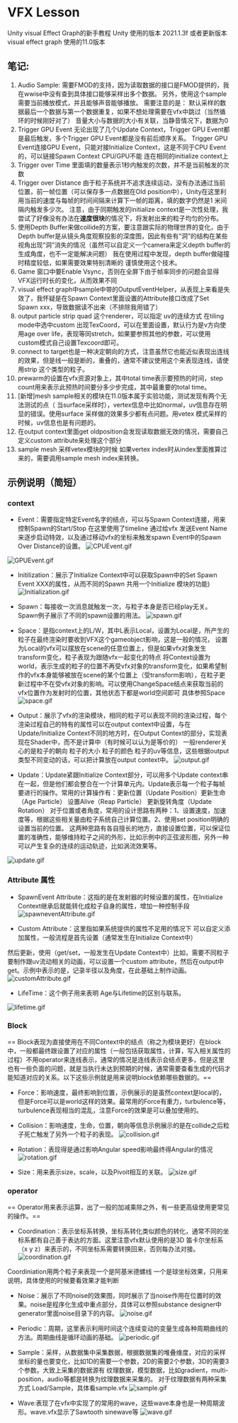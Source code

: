 # VFX Lesson
Unity visual Effect Graph的新手教程
Unity 使用的版本 2021.1.3f 或者更新版本 
visual effect graph 使用的11.0版本
 
##  笔记:

1. Audio Sample:
  需要FMOD的支持，因为读取数据的接口是FMOD提供的，我在wwise中没有查到具体接口能够采样出多个数据。
  另外，使用这个sample需要当前播放模式，并且能够声音能够播放。
  需要注意的是：
  默认采样的数据最后一个数据与第一个数据重复，如果不想处理需要在vfx中跳过（当然循环的时候刚好对了）
  音量大小与数据的大小有关联，当静音情况下，数据为0
2. Trigger GPU Event
  无论出现了几个Update Context，Trigger GPU Event都是最后触发，多个Trigger GPU Event都是没有前后顺序关系。
  Trigger GPU Event连接GPU Event，只能对接Initialize Context，这是不同于CPU Event的，可以链接Spawn Context
  CPU/GPU不能 连在相同的initialize context上
3.  Trigger over Time
	里面填的数量表示1秒内触发的次数，并不是当前触发的次数
4. Trigger over Distance
	由于粒子系统并不追求连续运动，没有办法通过当前位置，前一帧位置（可以保存多一点数据在Old position中），Unity在这里利用当前的速度与每帧的时间间隔来计算下一帧的距离，填的数字仍然是1 米间隔内触发多少次。
    注意，由于同期触发的initialize context是一次性处理，我尝试了好像没有办法在**速度很块**的情况下，将发射出来的粒子均匀的分布。
5.  使用Depth Buffer来做collide的方案，要注意跟实际的物理世界的变化，由于Depth buffer是从镜头角度观察投影的深度图，因此有些有“洞”的结构在某些视角出现“洞”消失的情况（虽然可以自定义一个camera来定义depth buffer的生成角度，也不一定能解决问题）
	我在使用过程中发现，depth buffer做碰撞时精度较低，如果需要效果特别清晰的 谨慎使用这个技术。
6. Game 窗口中要Enable Vsync，否则在全屏下由于帧率同步的问题会显得VFX运行时长的变化，从而效果不同
7. visual effect graph中sample中带的OutputEventHelper，从表现上来看是失效了，我怀疑是在Spawn Context里面设置的Attribute接口改成了Set Spawn xxx，导致数据读不出来（不排除我用错了）
8. output particle strip quad 这个renderer，可以指定 uv的连续方式 在tiling mode中选中custom 出现TexCoord，可以在里面设置，默认行为是v方向使用age over life，表现等同stretch，如果要参照其他的参数，可以使用custom模式自己设置Texcoord即可。
9. connect to target也是一种决定朝向的方式，注意虽然它也能近似表现出连线的效果，但是线一般是断的，重叠的，通常不建议使用这个来表现连线，请使用strip 这个类型的粒子。
10. prewarm的设置在vfx资源对象上，其中total time表示要预热的时间，step count用来表示此预热时间要分多少步完成，其中最重要的total time。
11. [新增]mesh sample相关的模块在11.0版本属于实验功能，测试发现有两个无法测试的点（ 当surface采样时），vertex信息中比如normal，uv信息存在明显的错误。使用surface 采样做的效果多少都有点问题。用vetex 模式采样的时候，uv信息也是有问题的。
12. 在output context里面get oldposition会发现读取数据无效的情况，需要自己定义custom attribute来处理这个部分
13. sample mesh 采样vetex模块的时候 如果vertex index时从index里面推算过来的，需要调用sample mesh index来转换。


## 示例说明（简短）
### context
- Event：需要指定特定Event名字的结点，可以与Spawn Context连接，用来控制Spawn的Start/Stop
在这里使用了timeline 通过给vfx 发送Event Name来逐步启动特效，以及通过移动vfx的坐标来触发spawn Event中的Spawn Over Distance的设置。
![CPUEvent.gif](./screenshots/CPUEvent.gif)

![GPUEvent.gif](./screenshots/GPUEvent.gif)

- Initilization：展示了Initialize Context中可以获取Spawn中的Set Spawn Event XXX的属性，从而不同的Spawn 共用一个Initialize 模块的功能)
![Initialization.gif](./screenshots/Initialization.gif)

- Spawn：每接收一次消息就触发一次，与粒子本身是否已经play无关。Spawn例子展示了不同的spawn设置的用法。
![spawn.gif](./screenshots/spawn.gif)

- Space：是指context上的L/W，其中L表示Local，设置为Local是，所产生的粒子在最终渲染时要收到VFX这个gameobject影响，这是一般的情况，
设置为Local的vfx可以摆放在scene的任意位置上，但是如果vfx对象发生transform变化，粒子表现为跟随vfx一起变化的特点
将Context设置为world，表示生成的粒子的位置不再受vfx对象的transform变化，如果希望制作的vfx本身能够被放在scene的某个位置上（受transform影响），在粒子更新过程中不在受vfx对象的影响。可以使用ChangeSpace结点来获取当前的vfx位置作为发射时的位置，其他状态下都是world空间即可 具体参照Space
![space.gif](./screenshots/space.gif)

- Output：展示了vfx的渲染模块，相同的粒子可以表现不同的渲染过程，每个渲染过程自己的特有的属性可以在output context中设置，与在Update/Initialize Context不同的地方时，在Output Context的部分，实现表现在Shader中，而不是计算中（有时候可以认为是等价的）
一般renderer关心的是粒子的朝向 粒子的大小 粒子的颜色 粒子的uv等信息，这些根据output类型不同变动的话，可以把计算放在output context中。
![output.gif](./screenshots/output.gif)

- Update：Update紧跟Initialize Context部分，可以用多个Update context串在一起，但是他们都会整合在一个计算单元内。Update表示每一个粒子每帧要进行的操作。常用的计算操作有：更新位置（Update Position）更新生命（Age Particle） 设置Alive（Reap Particle） 更新旋转角度（Update Rotation）
对于位置或者角度，常用的设计思路有两种：1、设置速度，加速度等，根据这些相关量由粒子系统自己计算位置。2、使用set position明确的设置当前的位置。
这两种思路有各自擅长的地方，直接设置位置，可以保证位置的准确性，能够维持粒子之间的外形，比如示例中的正弦波形图，另外一种可以产生复杂的连续的运动轨迹，比如涡流效果等。

![update.gif](./screenshots/update.gif)

### Attribute 属性
- SpawnEvent Attribute：这指的是在发射器的时候设置的属性，在Initialize Context继承后就能转化成粒子自身的属性，增加一种控制手段
![spawneventAttribute.gif](./screenshots/spawneventAttribute.gif)

- Custom Attribute：这里指如果系统提供的属性不足用的情况下 可以自定义添加属性，一般流程是首先设置（通常发生在Initialize Context中）

然后更新，使用（get/set，一般发生在Update Context中）比如，需要不同粒子要制作跟uv流动相关的动画，可以设置一个custom attribute，然后在output中get。示例中表示的是，记录半径以及角度，在此基础上制作动画。
![customAttribute.gif](./screenshots/customAttribute.gif)

- LifeTime：这个例子用来表明 Age与Lifetime的区别与联系。

![lifetime.gif](./screenshots/lifetime.gif)

### Block
== Block表现为直接使用在不同Context中的结点（称之为模块更好）在block中，一般都最终跟设置了对应的属性（一般包括获取属性，计算，写入相关属性的过程）不用operator来连线表示，通常的情况是连线表示会结点更多，但是这里也有一些负面的问题，就是当执行未达到预期的时候，通常需要查看生成的代码才能知道对应的关系。以下这些示例就是用来说明block依赖哪些数据的。==

- Force：影响速度，最终影响到位置，示例展示的是虽然context是local的，但是Force可以是world这样的效果。最常用的Force有重力，turbulence等，turbulence表现相当的混乱，注意Force的效果是可以叠加使用的。

- Collision：影响速度，生命，位置，朝向等信息示例展示的是在collide之后粒子死亡触发了另外一个粒子的表现。
![collision.gif](./screenshots/collision.gif)

- Rotation：表现得是通过影响Angular speed影响最终得Angular的情况
![rotation.gif](./screenshots/rotation.gif)

- Size：用来表示size，scale，以及Pivoit相互的关联。
![size.gif](./screenshots/size.gif)


### operator
== Operator用来表示运算，出了一般的加减乘除之外，有一些更高级使用更常见的操作。== 
- Coordination：表示坐标系转换，坐标系转化类似颜色的转化，通常不同的坐标系都有自己善于表达的方面。这里注意vfx默认使用的是3D 笛卡尔坐标系（x  y z）来表示的，不同坐标系需要转换回来，否则每办法对接。
![coordination.gif](./screenshots/coordination.gif)

Coordiniation用两个粒子来表现一个是阿基米德螺线 一个是球坐标效果，只用来说明，具体使用的时候要看效果才能判断
- Noise：展示了不同noise的效果图，同时展示了当noise作用在位置时的效果。noise是程序化生成中重点部分，具体可以参照substance designer中generator里面noise目录下的内容。
![noise.gif](./screenshots/noise.gif)

- Periodic：周期，这里表示利用时间这个连续变动的变量生成各种周期曲线的方法。周期曲线是循环动画的基础。
![periodic.gif](./screenshots/periodic.gif)

- Sample：采样，从数据集中采集数据，根据数据集的堆叠维度，对应的采样坐标的量也要变化，比如1D的需要一个参数，2D的需要2个参数，3D的需要3个参数。大致上采集的数据源有 纹理数据，模型数据，比如gradient，multi-position，audio等都是转换为纹理数据来采集的。
对于纹理数据有两种采集方式 Load/Sample，具体看sample.vfx
![sample.gif](./screenshots/sample.gif)

- Wave:表现了在vfx中实现了的常用的wave，这些wave本身也是一种周期波形。wave.vfx显示了Sawtooth sinewave等
![wave.gif](./screenshots/wave.gif)




